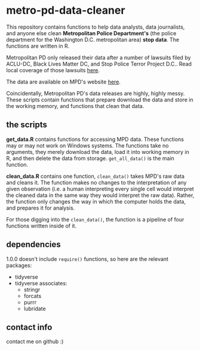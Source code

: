 # metro-pd-data-cleaner
This repository contains functions to help data analysts, data journalists, and anyone else clean **Metropolitan Police Department's** (the police department for the Washington D.C. metropolitan area) **stop data**. The functions are written in R.

Metropolitan PD only released their data after a number of lawsuits filed by ACLU-DC, Black Lives Matter DC, and Stop Police Terror Project D.C.. Read local coverage of those lawsuits [here](https://wjla.com/news/local/aclu-dc-lawsuit-mpd-stop-and-frisk-data-2020).

The data are available on MPD's website [here](https://mpdc.dc.gov/stopdata).

Coincidentally, Metropolitan PD's data releases are highly, highly messy. These scripts contain functions that prepare download the data and store in the working memory, and functions that clean that data.

## the scripts
**get_data.R** contains functions for accessing MPD data. These functions may or may not work on Windows systems. The functions take no arguments, they merely download the data, load it into working memory in R, and then delete the data from storage. `get_all_data()` is the main function.

**clean_data.R** contains one function, `clean_data()` takes MPD's raw data and cleans it. The function makes no changes to the interpretation of any given observation (i.e. a human interpreting every single cell would interpret the cleaned data in the same way they would interpret the raw data). Rather, the function only changes the way in which the computer holds the data, and prepares it for analysis.

For those digging into the `clean_data()`, the function is a pipeline of four functions written inside of it.

## dependencies
1.0.0 doesn't include `require()` functions, so here are the relevant packages:
* tidyverse
* tidyverse associates:
	* stringr
	* forcats
	* purrr
	* lubridate

## contact info
contact me on github :)



